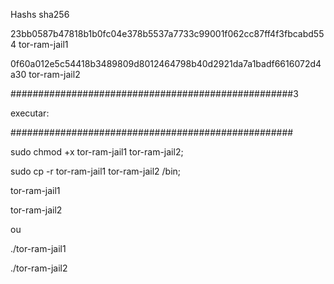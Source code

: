 Hashs sha256

23bb0587b47818b1b0fc04e378b5537a7733c99001f062cc87ff4f3fbcabd554  tor-ram-jail1


0f60a012e5c54418b3489809d8012464798b40d2921da7a1badf6616072d4a30  tor-ram-jail2


###################################################3

executar:

###################################################


sudo chmod +x tor-ram-jail1 tor-ram-jail2;


sudo cp -r tor-ram-jail1 tor-ram-jail2 /bin;


tor-ram-jail1 

tor-ram-jail2


ou

./tor-ram-jail1 

./tor-ram-jail2
